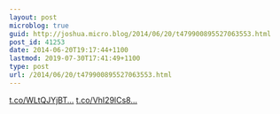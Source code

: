 ```yaml
---
layout: post
microblog: true
guid: http://joshua.micro.blog/2014/06/20/t479900895527063553.html
post_id: 41253
date: 2014-06-20T19:17:44+1100
lastmod: 2019-07-30T17:41:49+1100
type: post
url: /2014/06/20/t479900895527063553.html
---
```

[t.co/WLtQJYjBT...](http://t.co/WLtQJYjBTc) [t.co/VhI29lCs8...](http://t.co/VhI29lCs8v)
